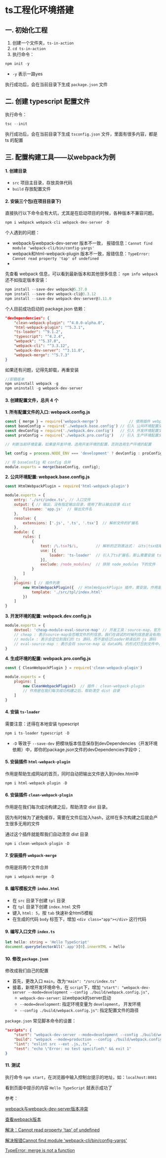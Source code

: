 # ts工程化环境搭建

## 一. 初始化工程
1. 创建一个文件夹，`ts-in-action`
2. `cd ts-in-action`
3. 执行命令：
```js
npm init -y
```
- `-y` 表示一路yes

执行成功后，会在当前目录下生成 `package.json` 文件
## 二. 创建 typescript 配置文件
执行命令：
```js
tsc --init
```

执行成功后，会在当前目录下生成 `tsconfig.json` 文件，里面有很多内容，都是 ts 的配置

## 三. 配置构建工具——以webpack为例
#### 1. 创建目录

- `src` 项目主目录，存放具体代码
- `build` 存放配置文件


#### 2. 安装三个包(在项目目录下)
直接执行以下命令会有大坑，尤其是在启动项目的时候，各种版本不兼容问题。
```js
npm i webpack webpack-cli webpack-dev-server -D
```
个人遇到的问题：
- webpack与webpack-dev-server 版本不一致， 报错信息：`Cannot find module 'webpack-cli/bin/config-yargs'`
- webpack和html-webpack-plugin 版本不一致，报错信息：`TypeError: Cannot read property 'tap' of undefined`
- 

先查看 webpack 信息，可以看到最新版本和其他很多信息： `npm info webpack`
还不如指定版本安装：
```js
npm install --save-dev webpack@5.37.0 
npm install --save-dev webpack-cli@3.3.12
npm install --save-dev webpack-dev-server@3.11.0
```
个人目前成功启动的 package.json 依赖：
```json
"devDependencies": {
    "clean-webpack-plugin": "^4.0.0-alpha.0",
    "html-webpack-plugin": "^5.3.1",
    "ts-loader": "^9.1.2",
    "typescript": "^4.2.4",
    "webpack": "^5.37.0",
    "webpack-cli": "^3.3.12",
    "webpack-dev-server": "^3.11.0",
    "webpack-merge": "^5.7.3"
}
```

如果还有问题，记得先卸载，再重安装
```js
//卸载版本
npm uninstall webpack -g
npm uninstall -g webpack-dev-server
```


#### 3. 创建配置文件，总共 4 个

**1. 所有配置文件的入口: webpack.config.js**

```js
const { merge } = require('webpack-merge')              // 使用插件 webpack-merge ，作用是将两个文件合并 
const baseConfig = require('./webpack.base.config') // 引入 公共环境配置文件
const devConfig = require('./webpack.dev.config')   // 引入 开发环境配置文件
const proConfig = require('./webpack.pro.config')   // 引入 生产环境配置文件

// 判断当前环境变量，如果是开发环境，选用开发环境的配置，否则选用生产环境的配置

let config = process.NODE_ENV === 'development' ? devConfig : proConfig;

// 将 baseConfig 和 config 合并
module.exports = merge(baseConfig, config);
```


**2. 公共环境配置: webpack.base.config.js**

```js
const HtmlWebpackPlugin = require('html-webpack-plugin')

module.exports = {
    entry: './src/index.ts', // 入口文件
    output: { // 输出，没有指定输出目录，使用了默认输出目录 dist
        filename: 'app.js'  // 输出文件名
    },
    resolve: {
        extensions: ['.js', '.ts', '.tsx']  // 解析文件的扩展名
    },
    module: {
        rules: [
            {
                test: /\.tsx?$/i,        // 解析的正则表达式： 以ts|tsx结尾的文件
                use: [{
                    loader: 'ts-loader'  // 引入了ts扩展名，那么需要安装 ts-loader
                }],
                exclude: /node_modules/  // 排除 node_modules 下的文件
            }
        ]
    },
    plugins: [ // 插件列表
        new HtmlWebpackPlugin({  // HtmlWebpackPlugin 插件，需安装。作用是帮助生成网站的首页，同时自动把输出文件嵌入到index.html中
            template: './src/tpl/index.html'
        })
    ]
}
```

**3. 开发环境的配置: webpack.dev.config.js**

```js
module.exports = {
    devtool: 'cheap-module-eval-source-map' // 开发工具：source-map，官方推荐
    // cheap : 表示source-map会忽略文件的列信息，我们在调试的时候列信息是没有用的
    // module : 表示会定位到我们的 ts 源码，而不是经过loader转译后的 js 源码
    // eval-source-map : 表示会将 source-map 以 dataURL 的形式打包到文件中，它的重编译速度很快，不必担心性能问题
}
```

**4. 生成环境的配置: webpack.pro.config.js**

```js
const { CleanWebpackPlugin } = require('clean-webpack-plugin')

module.exports = {
    plugins: [
        new CleanWebpackPlugin()  // 插件： clean-webpack-plugin
        // 作用是在我们每次成功构建之后，帮助清空 dist 目录
    ]
}
```

#### 4. 安装 `ts-loader`

需要注意：还得在本地安装 typescript 
```js
npm i ts-loader typescript -D
```
- `-D` 等效于 `--save-dev` 把模块版本信息保存到devDependencies（开发环境依赖）中，即你的package.json文件的devDependencies字段中；
#### 5. 安装插件 `html-webpack-plugin`

作用是帮助生成网站的首页，同时自动把输出文件嵌入到index.html中
```js
npm i html-webpack-plugin -D
```
#### 6. 安装插件 `clean-webpack-plugin`

作用是在我们每次成功构建之后，帮助清空 dist 目录。

因为有时候为了避免缓存，需要在文件后加入hash，这样在多次构建之后就会产生很多无用的文件

通过这个插件就能帮我们自动清空 dist 目录
```js
npm i clean-webpack-plugin -D
```
#### 7. 安装插件 `webpack-merge`

作用是将两个文件合并 
```js
npm i webpack-merge -D
```
#### 8. 编写模板文件 `index.html`

- 在 `src` 目录下创建 `tpl` 目录
- 在 `tpl` 目录下创建 `index.html` 文件
- 键入 `html: 5`，按 `tab` 快速补全html5模板
- 在生成的代码 `body` 标签下，增加 `<div class="app"></div>` 这行代码
  
#### 9. 编写入口文件 `index.ts`
    
```ts
let hello: string = 'Hello TypeScript'
document.querySelectorAll('.app')[0].innerHTML = hello
```

#### 10. 修改 `package.json`

修改成我们自己的配置
- 首先，更改入口 `main`，改为`"main": "/src/index.ts"`
- 接着，新增开发环境命令，在 `script`下，增加 `"start": "webpack-dev-server --mode=development --config ./build/webpack.config.js",` 
  - `webpack-dev-server`: 以webpack的server启动
  - `--mode=development`: 指定环境变量为 `development`， 开发环境
  - `--config ./build/webpack.config.js"`: 指定配置文件的路径

`package.json` 常见脚本命令的设置：

```json
"scripts": {
    "start": "webpack-dev-server --mode=development --config ./build/webpack.config.js",
    "build": "webpack --mode=production --config ./build/webpack.config.js",
    "lint": "eslint src --ext .js,.ts",
    "test": "echo \"Error: no test specified\" && exit 1"
}
```
#### 11. 测试
执行命令 `npm start`，在浏览器中输入控制台提示的地址，如：`localhost:8081`

看到页面中提示的内容 `Hello TypeScript` 就表示成功了
    
参考： 

[webpack与webpack-dev-server版本冲突](https://juejin.cn/post/6888268842616356878)

[查看webpack版本](https://blog.csdn.net/weixin_38617311/article/details/86822228)

[解决：Cannot read property 'tap' of undefined](https://blog.csdn.net/qq_31290307/article/details/86158770)

[解决报错Cannot find module 'webpack-cli/bin/config-yargs'](https://blog.csdn.net/longzhoufeng/article/details/81026467)

[TypeError: merge is not a function](https://stackoverflow.com/questions/62846123/getting-error-from-webpack-cli-typeerror-merge-is-not-a-function-in-webpack)

